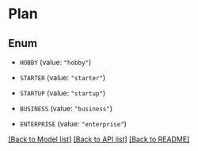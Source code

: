 # Plan

## Enum


* `HOBBY` (value: `"hobby"`)

* `STARTER` (value: `"starter"`)

* `STARTUP` (value: `"startup"`)

* `BUSINESS` (value: `"business"`)

* `ENTERPRISE` (value: `"enterprise"`)


[[Back to Model list]](../README.md#documentation-for-models) [[Back to API list]](../README.md#documentation-for-api-endpoints) [[Back to README]](../README.md)


